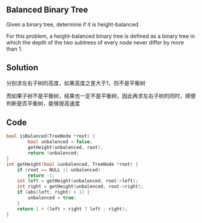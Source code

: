 ## Balanced Binary Tree

Given a binary tree, determine if it is height-balanced.

For this problem, a height-balanced binary tree is defined as a binary tree in which the depth of the two subtrees of every node never differ by more than 1. 

## Solution

分别求左右子树的高度，如果高度之差大于1，则不是平衡树

而如果子树不是平衡树，结果也一定不是平衡树，因此再求左右子树的同时，顺便判断是否平衡树，能够提高速度

## Code
```cpp
bool isBalanced(TreeNode *root) {
	    bool unbalenced = false;
	    getHeight(unbalenced, root);
	    return !unbalenced;
}
int getHeight(bool &unbalenced, TreeNode *root) {
    if (root == NULL || unbalenced)
	    return -1;
    int left = getHeight(unbalenced, root->left);
    int right = getHeight(unbalenced, root->right);
    if (abs(left, right) > 1) {
	    unbalenced = true;
    }
    return 1 + (left > right ? left : right);
}
```

